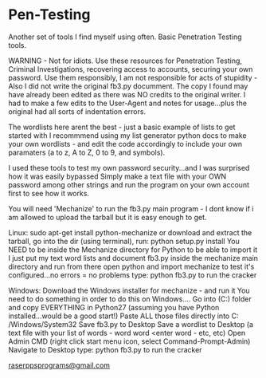 # Pen-Testing
Another set of tools I find myself using often. Basic Penetration Testing tools.

WARNING - Not for idiots. Use these resources for Penetration Testing, Criminal Investigations,
recovering access to accounts, securing your own password. Use them responsibly, I am not responsible
for acts of stupidity - Also I did not write the original fb3.py documment. The copy I found may have 
already been edited as there was NO credits to the original writer. I had to make a few edits to
the User-Agent and notes for usage...plus the original had all sorts of indentation errors.

The wordlists here arent the best - just a basic example of lists to get started with
I recommmend using my list generator python docs to make your own wordlists - 
and edit the code accordingly to include your own paramaters (a to z, A to Z, 0 to 9, and symbols).

I used these tools to test my own password security...and I was surprised how it was easily bypassed
Simply make a text file with your OWN password among other strings and run the program on your own account
first to see how it works.

You will need 'Mechanize' to run the fb3.py main program - I dont know if i am allowed to upload the tarball
but it is easy enough to get.

Linux: sudo apt-get install python-mechanize
or download and extract the tarball, go into the dir (using terminal), 
run: python setup.py install
You NEED to be inside the Mechanize directory for Python to be able to import it
I just put my text word lists and document fb3.py inside the mechanize main directory and run from there
open python and import mechanize to test it's configured...no errors = no problems
type: python fb3.py to run the cracker

Windows: Download the Windows installer for mechanize - and run it
You need to do something in order to do this on Windows....
Go into (C:) folder and copy EVERYTHING in Python27 (assuming you have Python installed...would be a good start!)
Paste ALL those files directly into C: /Windows/System32
Save fb3.py to Desktop
Save a wordlist to Desktop (a text file with your list of words - word <enter> word <enter word - etc, etc)
Open Admin CMD (right click start menu icon, select Command-Prompt-Admin)
Navigate to Desktop
type: python fb3.py to run the cracker

raserppsprograms@gmail.com
